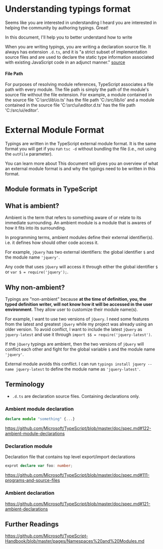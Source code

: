 # Understanding typings format
Seems like you are interested in understanding
I heard you are interested in helping the community by authoring typings. Great!

In this document, I'll help you to better understand how to write

When you are writing typings, you are writing a declaration source file. It always has extension `.d.ts`, and it is "a strict subset of implementation source files and are used to declare the static type information associated with existing JavaScript code in an adjunct manner." [source](https://github.com/Microsoft/TypeScript/blob/master/doc/spec.md#111-programs-and-source-files)



#### File Path
For purposes of resolving module references, TypeScript associates a file path with every module. The file path is simply the path of the module's source file without the file extension. For example, a module contained in the source file 'C:\src\lib\io.ts' has the file path 'C:/src/lib/io' and a module contained in the source file 'C:\src\ui\editor.d.ts' has the file path 'C:/src/ui/editor'.

# External Module Format
Typings are written in the TypeScript external module format. It is the same format you will get if you run `tsc -d` without bundling the file (i.e., not using the `outFile` parameter).

You can learn more about
This document will gives you an overview of what an external module format is and why the typings need to be written in this format.

## Module formats in TypeScript


## What is ambient?
Ambient is the term that refers to something aware of or relate to its immediate surrounding. An ambient module is a module that is awares of how it fits into its surrounding.

In programming terms, ambient modules define their external identifier(s). i.e. it defines how should other code access it.

For example, `jQuery` has two external identifiers: the global identifier `$` and the module name `'jquery'`.

Any code that uses `jQuery` will access it through either the global identifier `$` or `var $ = require('jquery');`.

## Why non-ambient?
Typings are "non-ambient" because **at the time of definition, you, the typed definition writer, will not know how it will be accessed in the user environment**.  They allow user to customize their module name(s).

For example, I want to use two versions of `jQuery`. I need some features from the latest and greatest `jQuery` while my project was already using an older version. To avoid conflict, I want to include the latest `jQuery` as `jquery-latest` and use it through `import $$ = require('jquery-latest')`.

If the `jQuery` typings are ambient, then the two versions of `jQuery` will conflict each other and fight for the global variable `$` and the module name `'jquery'`.

External module avoids this conflict. I can run `typings install jquery --name jquery-latest` to define the module name as `'jquery-latest'`.

## Terminology
* `.d.ts` are declaration source files. Containing declarations only.

### Ambient module declaration

```ts
declare module "something" {...}
```
https://github.com/Microsoft/TypeScript/blob/master/doc/spec.md#122-ambient-module-declarations

### Declaration module
Declaration file that contains top level export/import declarations

```ts
exprot declare var foo: number;
```

https://github.com/Microsoft/TypeScript/blob/master/doc/spec.md#111-programs-and-source-files

### Ambient declaration
https://github.com/Microsoft/TypeScript/blob/master/doc/spec.md#121-ambient-declarations


## Further Readings
https://github.com/Microsoft/TypeScript-Handbook/blob/master/pages/Namespaces%20and%20Modules.md
